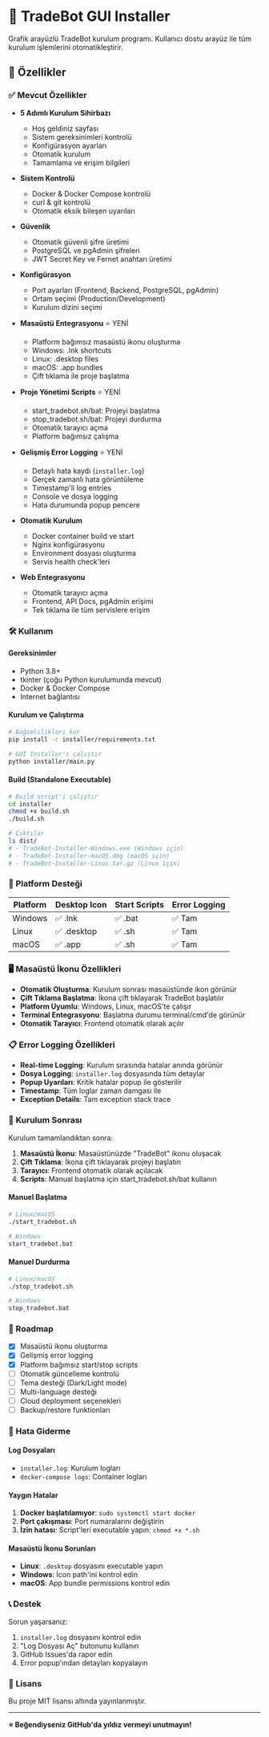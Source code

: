 # 🚀 TradeBot GUI Installer

Grafik arayüzlü TradeBot kurulum programı. Kullanıcı dostu arayüz ile tüm kurulum işlemlerini otomatikleştirir.

## 🌟 Özellikler

### ✅ Mevcut Özellikler

- **5 Adımlı Kurulum Sihirbazı**
  - Hoş geldiniz sayfası
  - Sistem gereksinimleri kontrolü
  - Konfigürasyon ayarları
  - Otomatik kurulum
  - Tamamlama ve erişim bilgileri

- **Sistem Kontrolü**
  - Docker & Docker Compose kontrolü
  - curl & git kontrolü
  - Otomatik eksik bileşen uyarıları

- **Güvenlik**
  - Otomatik güvenli şifre üretimi
  - PostgreSQL ve pgAdmin şifreleri
  - JWT Secret Key ve Fernet anahtarı üretimi

- **Konfigürasyon**
  - Port ayarları (Frontend, Backend, PostgreSQL, pgAdmin)
  - Ortam seçimi (Production/Development)
  - Kurulum dizini seçimi

- **Masaüstü Entegrasyonu** ⭐ YENİ
  - Platform bağımsız masaüstü ikonu oluşturma
  - Windows: .lnk shortcuts
  - Linux: .desktop files
  - macOS: .app bundles
  - Çift tıklama ile proje başlatma

- **Proje Yönetimi Scripts** ⭐ YENİ
  - start_tradebot.sh/bat: Projeyi başlatma
  - stop_tradebot.sh/bat: Projeyi durdurma
  - Otomatik tarayıcı açma
  - Platform bağımsız çalışma

- **Gelişmiş Error Logging** ⭐ YENİ
  - Detaylı hata kaydı (`installer.log`)
  - Gerçek zamanlı hata görüntüleme
  - Timestamp'li log entries
  - Console ve dosya logging
  - Hata durumunda popup pencere

- **Otomatik Kurulum**
  - Docker container build ve start
  - Nginx konfigürasyonu
  - Environment dosyası oluşturma
  - Servis health check'leri

- **Web Entegrasyonu**
  - Otomatik tarayıcı açma
  - Frontend, API Docs, pgAdmin erişimi
  - Tek tıklama ile tüm servislere erişim

### 🛠️ Kullanım

#### Gereksinimler
- Python 3.8+
- tkinter (çoğu Python kurulumunda mevcut)
- Docker & Docker Compose
- Internet bağlantısı

#### Kurulum ve Çalıştırma

```bash
# Bağımlılıkları kur
pip install -r installer/requirements.txt

# GUI Installer'ı çalıştır
python installer/main.py
```

#### Build (Standalone Executable)

```bash
# Build script'i çalıştır
cd installer
chmod +x build.sh
./build.sh

# Çıktılar
ls dist/
# - TradeBot-Installer-Windows.exe (Windows için)
# - TradeBot-Installer-macOS.dmg (macOS için)
# - TradeBot-Installer-Linux.tar.gz (Linux için)
```

### 📱 Platform Desteği

| Platform | Desktop Icon | Start Scripts | Error Logging |
|----------|--------------|---------------|---------------|
| Windows  | ✅ .lnk      | ✅ .bat       | ✅ Tam       |
| Linux    | ✅ .desktop  | ✅ .sh        | ✅ Tam       |
| macOS    | ✅ .app      | ✅ .sh        | ✅ Tam       |

### 🖥️ Masaüstü İkonu Özellikleri

- **Otomatik Oluşturma**: Kurulum sonrası masaüstünde ikon görünür
- **Çift Tıklama Başlatma**: İkona çift tıklayarak TradeBot başlatılır
- **Platform Uyumlu**: Windows, Linux, macOS'te çalışır
- **Terminal Entegrasyonu**: Başlatma durumu terminal/cmd'de görünür
- **Otomatik Tarayıcı**: Frontend otomatik olarak açılır

### 📋 Error Logging Özellikleri

- **Real-time Logging**: Kurulum sırasında hatalar anında görünür
- **Dosya Logging**: `installer.log` dosyasında tüm detaylar
- **Popup Uyarıları**: Kritik hatalar popup ile gösterilir
- **Timestamp**: Tüm loglar zaman damgası ile
- **Exception Details**: Tam exception stack trace

### 🚀 Kurulum Sonrası

Kurulum tamamlandıktan sonra:

1. **Masaüstü İkonu**: Masaüstünüzde "TradeBot" ikonu oluşacak
2. **Çift Tıklama**: İkona çift tıklayarak projeyi başlatın
3. **Tarayıcı**: Frontend otomatik olarak açılacak
4. **Scripts**: Manual başlatma için start_tradebot.sh/bat kullanın

#### Manuel Başlatma

```bash
# Linux/macOS
./start_tradebot.sh

# Windows
start_tradebot.bat
```

#### Manuel Durdurma

```bash
# Linux/macOS
./stop_tradebot.sh

# Windows
stop_tradebot.bat
```

### 🎯 Roadmap

- [x] Masaüstü ikonu oluşturma
- [x] Gelişmiş error logging
- [x] Platform bağımsız start/stop scripts
- [ ] Otomatik güncelleme kontrolü
- [ ] Tema desteği (Dark/Light mode)
- [ ] Multi-language desteği
- [ ] Cloud deployment seçenekleri
- [ ] Backup/restore funktionları

### 🐛 Hata Giderme

#### Log Dosyaları
- `installer.log`: Kurulum logları
- `docker-compose logs`: Container logları

#### Yaygın Hatalar
1. **Docker başlatılamıyor**: `sudo systemctl start docker`
2. **Port çakışması**: Port numaralarını değiştirin
3. **İzin hatası**: Script'leri executable yapın: `chmod +x *.sh`

#### Masaüstü İkonu Sorunları
- **Linux**: `.desktop` dosyasını executable yapın
- **Windows**: İcon path'ini kontrol edin
- **macOS**: App bundle permissions kontrol edin

### 📞 Destek

Sorun yaşarsanız:
1. `installer.log` dosyasını kontrol edin
2. "Log Dosyası Aç" butonunu kullanın
3. GitHub Issues'da rapor edin
4. Error popup'ından detayları kopyalayın

### 📄 Lisans

Bu proje MIT lisansı altında yayınlanmıştır.

---

**⭐ Beğendiyseniz GitHub'da yıldız vermeyi unutmayın!**
